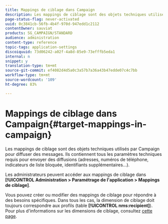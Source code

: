 ```yaml
---
title: Mappings de ciblage dans Campaign
description: Les mappings de ciblage sont des objets techniques utilisés par Campaign pour diffuser des messages. Ils contiennent tous les paramètres techniques nécessaires pour envoyer des diffusions.
page-status-flag: never-activated
uuid: 0c3841cb-56fb-4b4f-970d-947edd1c2112
contentOwner: sauviat
products: SG_CAMPAIGN/STANDARD
audience: administration
content-type: reference
topic-tags: application-settings
discoiquuid: 73d06242-a02f-4a8d-85e9-73efffb5eda1
internal: n
snippet: y
translation-type: tm+mt
source-git-commit: ef4082d4d5a0c3a57b7a36a43b47edde07c4c7bb
workflow-type: tm+mt
source-wordcount: '109'
ht-degree: 83%

---
```



# Mappings de ciblage dans Campaign{#target-mappings-in-campaign}

Les mappings de ciblage sont des objets techniques utilisés par Campaign pour diffuser des messages. Ils contiennent tous les paramètres techniques requis pour envoyer des diffusions (adresses, numéros de téléphone, indicateurs de liste bloquée, identifiants supplémentaires...).

Les administrateurs peuvent accéder aux mappings de ciblage dans **[!UICONTROL Administration > Paramétrage de l&#39;application > Mappings de ciblage]**.

Vous pouvez créer ou modifier des mappings de ciblage pour répondre à des besoins spécifiques. Dans tous les cas, la dimension de ciblage doit toujours correspondre aux profils (table **[!UICONTROL nms:recipient]**). Pour plus d&#39;informations sur les dimensions de ciblage, consultez [cette page](../../automating/using/query.md#targeting-dimensions-and-resources).

